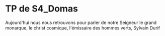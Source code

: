 # TP de S4_Domas

Aujourd'hui nous nous retrouvons pour parler de notre Seigneur le grand monarque, le christ cosmique, l'émissaire des hommes verts, Sylvain Durif
